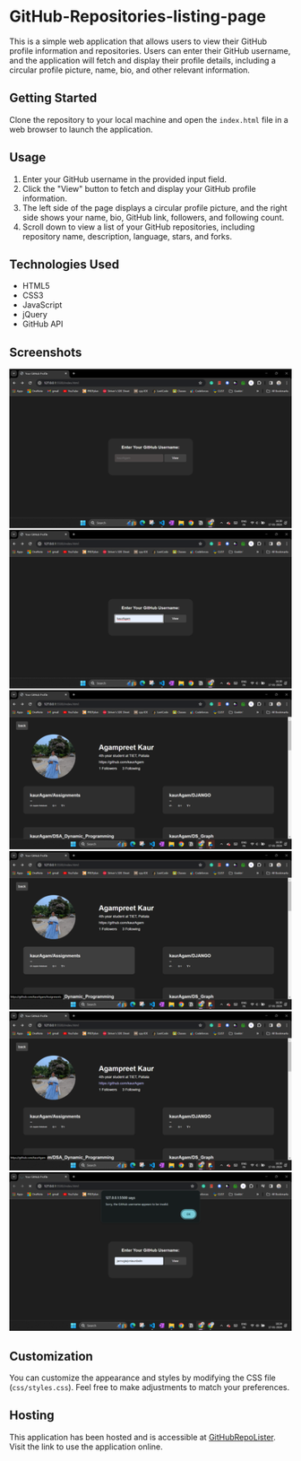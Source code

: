 # GitHub-Repositories-listing-page

This is a simple web application that allows users to view their GitHub profile information and repositories. Users can enter their GitHub username, and the application will fetch and display their profile details, including a circular profile picture, name, bio, and other relevant information.

## Getting Started

Clone the repository to your local machine and open the `index.html` file in a web browser to launch the application.

## Usage

1. Enter your GitHub username in the provided input field.
2. Click the "View" button to fetch and display your GitHub profile information.
3. The left side of the page displays a circular profile picture, and the right side shows your name, bio, GitHub link, followers, and following count.
4. Scroll down to view a list of your GitHub repositories, including repository name, description, language, stars, and forks.

## Technologies Used

- HTML5
- CSS3
- JavaScript
- jQuery
- GitHub API

## Screenshots

![GitHub Profile Viewer](1.png)
![GitHub Profile Viewer](2.png)
![GitHub Profile Viewer](3.png)
![GitHub Profile Viewer](4.png)
![GitHub Profile Viewer](5.png)
![GitHub Profile Viewer](6.png)

## Customization

You can customize the appearance and styles by modifying the CSS file (`css/styles.css`). Feel free to make adjustments to match your preferences.

## Hosting

This application has been hosted and is accessible at [GitHubRepoLister](https://githubrepolister.netlify.app/). Visit the link to use the application online.
